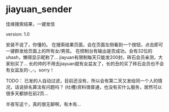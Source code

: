jiayuan_sender
==============

佳缘搜索结果，一键发信

version: 1.0

安装不说了，你懂的。
在搜索结果页面，会在页面左侧看到一个按钮，点击即可一键群发给页面上的所有女/男孩。
在控制台有输出是否成功，会有32位的uhash，懒得显示昵称了...
jiayuan有限制每天只能发200封，砖石会员亲测，大家别买了...
长的帅的不用去jiayuan就有女盆友了，长的丑的买了砖石会员也不会有女盆友的-_-。sorry！

TODO：
已发的人自动过滤，目前还没有，所以会有第二天又发给同一个人的情况，话说排名算法有问题吗？
(吐槽)资料很普通，也没有买什么服务，居然可以很多天都排在前2页...

半夜写这个，真的很无聊啊，有木有...
